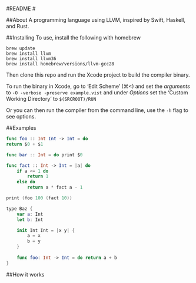 #README #

##About
A programming language using LLVM, inspired by Swift, Haskell, and Rust.


##Installing
To use, install the following with homebrew

``` 
brew update
brew install llvm
brew install llvm36
brew install homebrew/versions/llvm-gcc28
``` 

Then clone this repo and run the Xcode project to build the compiler binary.

To run the binary in Xcode, go to ‘Edit Scheme’ (⌘<) and set the *arguments* to `-O -verbose -preserve example.vist` and under *Options* set the ‘Custom Working Directory’ to `$(SRCROOT)/RUN`

Or you can then run the compiler from the command line, use the `-h` flag to see options.

##Examples

```swift
func foo :: Int Int -> Int = do
return $0 + $1

func bar :: Int = do print $0

func fact :: Int -> Int = |a| do
    if a <= 1 do
        return 1
    else do
        return a * fact a - 1

print (foo 100 (fact 10))

type Baz {
    var a: Int
    let b: Int

    init Int Int = |x y| {
        a = x
        b = y
    }
    
    func foo: Int -> Int = do return a + b
}
```

##How it works



